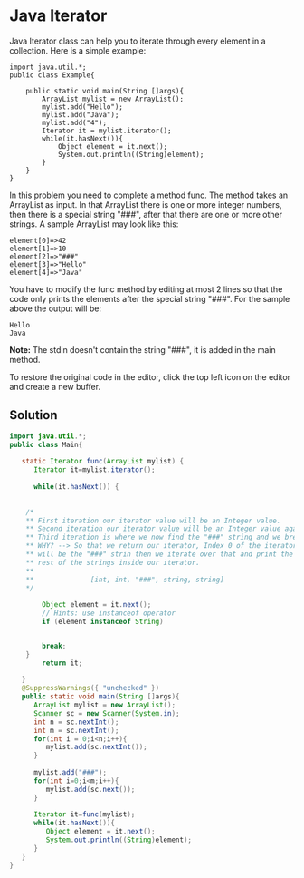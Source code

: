 # Java Iterator

Java Iterator class can help you to iterate through every element in a collection. Here is a simple example:
```
import java.util.*;
public class Example{

    public static void main(String []args){
        ArrayList mylist = new ArrayList();
        mylist.add("Hello");
        mylist.add("Java");
        mylist.add("4");
        Iterator it = mylist.iterator();
        while(it.hasNext()){
            Object element = it.next();
            System.out.println((String)element);
        }
    }
}
```

In this problem you need to complete a method func. The method takes an ArrayList as input. In that ArrayList there is one or more integer numbers, then there is a special string "###", after that there are one or more other strings. A sample ArrayList may look like this:
```
element[0]=>42
element[1]=>10
element[2]=>"###"
element[3]=>"Hello"
element[4]=>"Java"
```

You have to modify the func method by editing at most 2 lines so that the code only prints the elements after the special string "###". For the sample above the output will be:
```
Hello
Java
```

**Note:** The stdin doesn't contain the string "###", it is added in the main method.

To restore the original code in the editor, click the top left icon on the editor and create a new buffer.

## Solution

```java
import java.util.*;
public class Main{
	
   static Iterator func(ArrayList mylist) {
      Iterator it=mylist.iterator();
      
      while(it.hasNext()) {
         
        
	/*
	** First iteration our iterator value will be an Integer value.
	** Second iteration our iterator value will be an Integer value again.
	** Third iteration is where we now find the "###" string and we break;
	** WHY? --> So that we return our iterator, Index 0 of the iterator
	** will be the "###" strin then we iterate over that and print the
	** rest of the strings inside our iterator.
	**
	**              [int, int, "###", string, string]
	*/
        
        Object element = it.next();
        // Hints: use instanceof operator
        if (element instanceof String)


	    break;
  	}
      	return it;
      
   }
   @SuppressWarnings({ "unchecked" })
   public static void main(String []args){
      ArrayList mylist = new ArrayList();
      Scanner sc = new Scanner(System.in);
      int n = sc.nextInt();
      int m = sc.nextInt();
      for(int i = 0;i<n;i++){
         mylist.add(sc.nextInt());
      }
      
      mylist.add("###");
      for(int i=0;i<m;i++){
         mylist.add(sc.next());
      }
      
      Iterator it=func(mylist);
      while(it.hasNext()){
         Object element = it.next();
         System.out.println((String)element);
      }
   }
}
```
